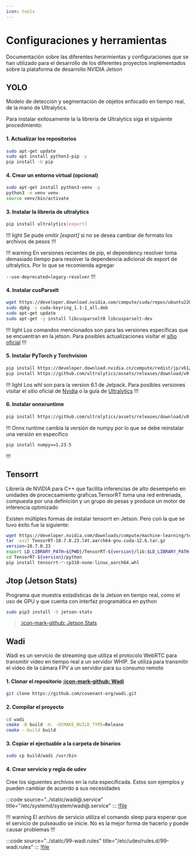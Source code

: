 ```yaml
---
icon: tools
---
```

# Configuraciones y herramientas

Documentación sobre las diferentes herarmientas y configuraciones que se
han utilizado para el desarrollo de los diferentes proyectos implementados
sobre la plataforma de desarrollo NVIDIA Jetson

## YOLO

Modelo de detección y segmentación de objetos enfocado en tiempo real, de la 
mano de Ultralytics.

Para instalar exitosamente la la libreria de Ultralytics siga el siguiente
procedimiento:

#### 1. Actualizar los repositorios

```bash
sudo apt-get update
sudo apt install python3-pip -y
pip install -U pip
```

#### 4. Crear un entorno virtual (opcional)

```bash
sudo apt-get install python3-venv -y
python3 -m venv venv
source venv/bin/activate
```


#### 3. Instalar la libreria de ultralytics

```bash
pip install ultralytics[export]
```
!!! light
Se pude omitir _[export]_ si no se desea cambiar de formato los archivos de pesos
!!!

!!! warning
En versiones recientes de pip, el dependency resolver toma demasiado tiempo
para resolver la dependencia adicional de export de ultralytics. 
Por lo que se recomienda agregar

```--use-deprecated=legacy-resolver```
!!!

#### 4. Instalar cusParselt

```bash
wget https://developer.download.nvidia.com/compute/cuda/repos/ubuntu2204/arm64/cuda-keyring_1.1-1_all.deb
sudo dpkg -i cuda-keyring_1.1-1_all.deb
sudo apt-get update
sudo apt-get -y install libcusparselt0 libcusparselt-dev
```
!!! light
Los comandos mencionados son para las versiones específicas que se encuentran
en la jetson. Para posibles actualizaciones visitar el [sitio oficial](https://developer.nvidia.com/cusparselt-downloads)
!!!

#### 5. Instalar PyTorch y Torchvision

```bash
pip install https://developer.download.nvidia.cn/compute/redist/jp/v61/pytorch/torch-2.5.0a0+872d972e41.nv24.08.17622132-cp310-cp310-linux_aarch64.whl
pip install https://github.com/ultralytics/assets/releases/download/v0.0.0/torchvision-0.20.0a0+afc54f7-cp310-cp310-linux_aarch64.whl
```

!!! light
Los whl son para la version 6.1 de Jetpack. Para posibles versiones visitar el sitio
oficial de [Nvidia](https://developer.download.nvidia.cn/compute/redist/jp/)
o la guía de [Ultralytics](https://docs.ultralytics.com/guides/nvidia-jetson/#install-pytorch-and-torchvision)
!!!

#### 6. Instalar onnxruntime

```bash
pip install https://github.com/ultralytics/assets/releases/download/v0.0.0/onnxruntime_gpu-1.20.0-cp310-cp310-linux_aarch64.whl
```
!!!
Onnx runtime cambia la versión de numpy por lo que se debe reinstalar una versión
en específico

```bash
pip install numpy==1.23.5
```
!!!


## Tensorrt

Librería de NVIDIA para C++ que facilita inferencias de alto desempeño en 
unidades de procecsamiento graficas.TensorRT toma una red entrenada, compuesta
por una definición y un grupo de pesas y produce un motor de inferencia optimizado

Existen múltiples formas de instalar tensorrt en Jetson. Pero con la que se tuvo
éxito fue la siguiente:

```bash
wget https://developer.nvidia.com/downloads/compute/machine-learning/tensorrt/10.7.0/tars/TensorRT-10.7.0.23.l4t.aarch64-gnu.cuda-12.6.tar.gz
tar -xvzf TensorRT-10.7.0.23.l4t.aarch64-gnu.cuda-12.6.tar.gz
version=10.7.0.23
export LD_LIBRARY_PATH=${PWD}/TensorRT-${version}/lib:$LD_LIBRARY_PATH
cd TensorRT-${version}/python
pip install tensorrt-*-cp310-none-linux_aarch64.whl
```

## Jtop (Jetson Stats)

Programa que muestra estadisticas de la Jetson en tiempo real, como el uso
de GPU y que cuenta con interfaz programática en python

```bash
sudo pip3 install -U jetson-stats
```

> [:icon-mark-github: Jetson Stats](https://github.com/rbonghi/jetson_stats)


## Wadi

Wadi es un servicio de streaming que utiliza el protocolo WebRTC para transmitir
video en tiempo real a un servidor WHIP. Se utiliza para transmitir el video de
la cámara FPV a un servidor para su consumo remoto

#### 1. Clonar el repositorio [:icon-mark-github: Wadi](https://github.com/covenant-org/wadi)

```bash
git clone https://github.com/covenant-org/wadi.git
```

#### 2. Compilar el proyecto

```bash
cd wadi
cmake -B build -H. -DCMAKE_BUILD_TYPE=Release
cmake --build build
```

#### 3. Copiar el ejectuable a la carpeta de binarios

```bash
sudo cp build/wadi /usr/bin
```

#### 4. Crear servicio y regla de udev

Cree los siguientes archivos en la ruta especificada. Estos son ejemplos y 
pueden cambiar de acuerdo a sus necesidades

:::code source="../static/wadi@.service" title="/etc/systemd/system/wadi\@.service" :::
[!file](../static/wadi@.service)

!!! warning
El archivo de servicio utiliza el comando sleep para esperar que el servicio
de pulseaudio se inicie. No es la mejor forma de hacerlo y puede causar problemas
!!!

:::code source="../static/99-wadi.rules" title="/etc/udev/rules.d/99-wadi.rules" :::
[!file](../static/99-wadi.rules)
